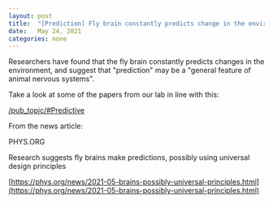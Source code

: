 ```yaml
---
layout: post
title:  "[Prediction] Fly brain constantly predicts change in the environment"
date:   May 24, 2021
categories: none
---
```


Researchers have found that the fly brain constantly predicts changes in the environment, and suggest that "prediction" may be a "general feature of animal nervous systems". 

Take a look at some of the papers from our lab in line with this:



[/pub_topic/#Predictive](/pub_topic/#Predictive)



From the news article: 






PHYS.ORG

Research suggests fly brains make predictions, possibly using universal design principles



[https://phys.org/news/2021-05-brains-possibly-universal-principles.html](https://phys.org/news/2021-05-brains-possibly-universal-principles.html)



 

